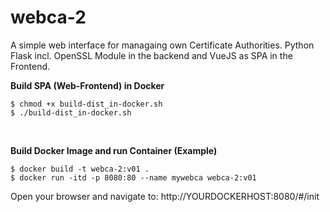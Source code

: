 # webca-2

A simple web interface for managaing own Certificate Authorities. Python Flask incl. OpenSSL Module in the backend and VueJS as SPA in the Frontend.

  

**Build SPA (Web-Frontend) in Docker**

    $ chmod +x build-dist_in-docker.sh 
    $ ./build-dist_in-docker.sh
  
  <br>
  
**Build Docker Image and run Container (Example)**

    $ docker build -t webca-2:v01 .
    $ docker run -itd -p 8080:80 --name mywebca webca-2:v01

Open your browser and navigate to:
http://YOURDOCKERHOST:8080/#/init